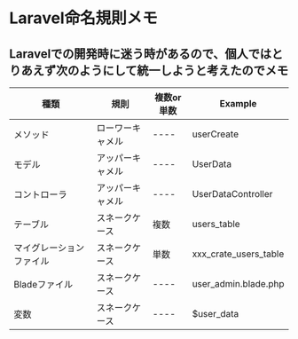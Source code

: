 
# Laravel命名規則メモ
Laravelでの開発時に迷う時があるので、個人ではとりあえず次のようにして統一しようと考えたのでメモ
---

|種類|規則|複数or単数|Example|
----|----|----|---- 
メソッド|ローワーキャメル|----|userCreate|
モデル|アッパーキャメル|----|UserData|
コントローラ|アッパーキャメル|----|UserDataController|
テーブル|スネークケース|複数|users_table|
マイグレーションファイル|スネークケース|単数|xxx_crate_users_table|
Bladeファイル|スネークケース|----|user_admin.blade.php|
変数|スネークケース|----|$user_data|

